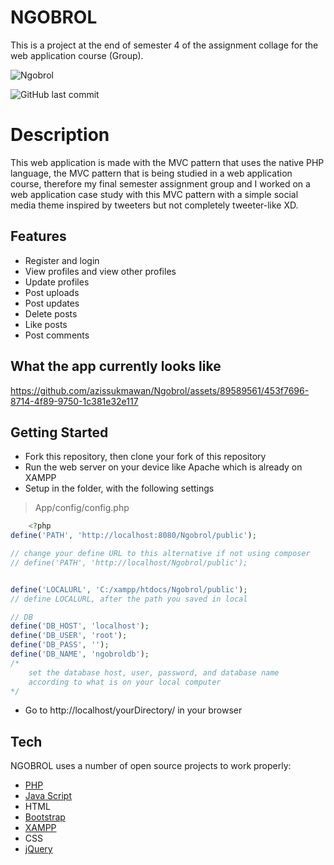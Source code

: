 # NGOBROL

This is a project at the end of semester 4 of the assignment collage for the web application course (Group).

![Ngobrol](https://cdn.jsdelivr.net/gh/azissukmawan/Project-Mata-kuliah-Aplikasi-Web@main/public/img/logo/logo.png) 

![GitHub last commit](https://img.shields.io/github/last-commit/azissukmawan/Project-Mata-kuliah-Aplikasi-Web)

# Description

This web application is made with the MVC pattern that uses the native PHP language,
the MVC pattern that is being studied in a web application course, therefore my final semester assignment group and I worked on a web application case study with this MVC pattern with a simple social media theme inspired by tweeters but not completely tweeter-like XD.

## Features

- Register and login
- View profiles and view other profiles
- Update profiles
- Post uploads
- Post updates
- Delete posts
- Like posts
- Post comments

## What the app currently looks like






https://github.com/azissukmawan/Ngobrol/assets/89589561/453f7696-8714-4f89-9750-1c381e32e117






## Getting Started

- Fork this repository, then clone your fork of this repository
- Run the web server on your device like Apache which is already on XAMPP
- Setup in the folder, with the following settings
>App/config/config.php
```PHP
    <?php
define('PATH', 'http://localhost:8080/Ngobrol/public');

// change your define URL to this alternative if not using composer
// define('PATH', 'http://localhost/Ngobrol/public');


define('LOCALURL', 'C:/xampp/htdocs/Ngobrol/public');
// define LOCALURL, after the path you saved in local

// DB
define('DB_HOST', 'localhost');
define('DB_USER', 'root');
define('DB_PASS', '');
define('DB_NAME', 'ngobroldb');
/*
    set the database host, user, password, and database name
    according to what is on your local computer
*/
```
- Go to http://localhost/yourDirectory/ in your browser 


## Tech

NGOBROL uses a number of open source projects to work properly:

- [PHP](https://www.php.net)
- [Java Script](https://www.javascript.com)
- HTML
- [Bootstrap](https://getbootstrap.com)
- [XAMPP](https://www.apachefriends.org/download.html)
- CSS
- [jQuery](https://jquery.com)
